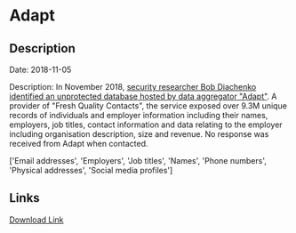 # Adapt

## Description

Date: 2018-11-05

Description:
In November 2018, <a href="https://blog.hackenproof.com/industry-news/another-decision-makers-database-leaked/" target="_blank" rel="noopener">security researcher Bob Diachenko identified an unprotected database hosted by data aggregator &quot;Adapt&quot;</a>. A provider of &quot;Fresh Quality Contacts&quot;, the service exposed over 9.3M unique records of individuals and employer information including their names, employers, job titles, contact information and data relating to the employer including organisation description, size and revenue. No response was received from Adapt when contacted.


['Email addresses', 'Employers', 'Job titles', 'Names', 'Phone numbers', 'Physical addresses', 'Social media profiles']

## Links

[Download Link](https://link-to.net/1229997/620.5505051956011/dynamic/?r=YWRhcHQuaW8=)